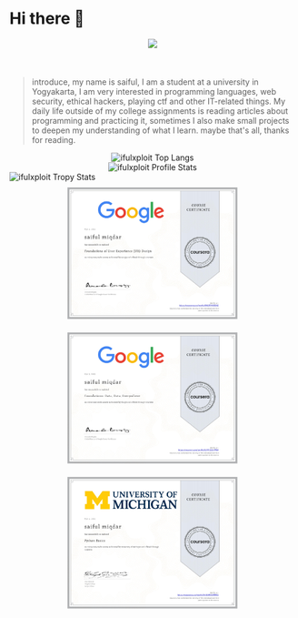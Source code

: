
# Hi there 👋
<div align="center">
  <img src="https://media.giphy.com/media/FWAcpJsFT9mvrv0e7a/giphy.gif" >
</div>
</br></br>

> introduce, my name is saiful, I am a student at a university in
> Yogyakarta, I am very interested in programming languages, web
> security, ethical hackers, playing ctf and other IT-related things. My
> daily life outside of my college assignments is reading articles about
> programming and practicing it, sometimes I also make small projects to
> deepen my understanding of what I learn. maybe that's all, thanks for
> reading.

<div align="center">
    <img src="https://github-readme-stats.vercel.app/api/top-langs/?username=ifulxploit&theme=tokyonight&layout=compact&hide_border=true&bg_color=282A36&icon_color=686868&title_color=57c7ff&text_color=9aedfe" alt="ifulxploit Top Langs" />
</div>
<div align="center">
    <img src="https://github-readme-stats.vercel.app/api?username=ifulxploit&show_icons=true&include_all_commits=true&hide_border=true&bg_color=282A36&icon_color=686868&title_color=57c7ff&text_color=9aedfe&custom_title=My+Github+Stats" alt="ifulxploit Profile Stats" />
</div>

<div>
        <img src="https://github-profile-trophy.vercel.app/?username=ifulxploit&theme=dracula&rank=S,AAA,AA,B,C,A&margin-w=10" alt="ifulxploit Tropy Stats" />
</div>


<div style="display:flex; flex-wrap: wrap; justify-content: center; align-items: center;">
  <div style="width: 300px; margin: 10px;">
    <img src="https://github.com/ifulxploit/certificate/blob/main/coursera/Coursera%20KAE3TFX98DVZ.jpg" style="max-width: 100%; height: auto;">
  </div>
  <div style="width: 300px; margin: 10px;">
    <img src="https://github.com/ifulxploit/certificate/blob/main/coursera/Coursera%20KGF47Z5EHW84.jpg" style="max-width: 100%; height: auto;">
  </div>
  <div style="width: 300px; margin: 10px;">
    <img src="https://github.com/ifulxploit/certificate/blob/main/coursera/Coursera%20SHB3RACUMF8G.jpg" style="max-width: 100%; height: auto;">
  </div>
</div>

 
